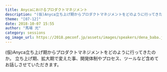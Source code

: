 ```yaml
---
title: Anycaにおけるプロダクトマネジメント
description: "(仮)Anyca立ち上げ期からプロダクトマネジメントをどのように行ってきたのか。立ち上げ期、拡大期で変えた事、開発体制やプロセス、ツールなど含めてお話しさせていただきます。"
theme: "[07-12]"
date: 2018-10-07 15:55
author: "馬場 光"
category: sessions
og_image_url: https://2018.pmconf.jp/assets/images/speakers/dena_baba.jpg
---
```

(仮)Anyca立ち上げ期からプロダクトマネジメントをどのように行ってきたのか。
立ち上げ期、拡大期で変えた事、開発体制やプロセス、ツールなど含めてお話しさせていただきます。
